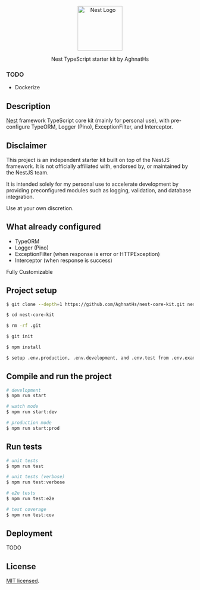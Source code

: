 <p align="center">
  <a href="http://nestjs.com/" target="blank"><img src="https://nestjs.com/img/logo-small.svg" width="120" alt="Nest Logo" /></a>
</p>

[circleci-image]: https://img.shields.io/circleci/build/github/nestjs/nest/master?token=abc123def456
[circleci-url]: https://circleci.com/gh/nestjs/nest

  <p align="center">Nest TypeScript starter kit by AghnatHs</p>
    <p align="center">

### TODO

- Dockerize

## Description

[Nest](https://github.com/nestjs/nest) framework TypeScript core kit (mainly for personal use), with pre-configure TypeORM, Logger (Pino), ExceptionFilter, and Interceptor.

## Disclaimer

This project is an independent starter kit built on top of the NestJS framework. It is not officially affiliated with, endorsed by, or maintained by the NestJS team.

It is intended solely for my personal use to accelerate development by providing preconfigured modules such as logging, validation, and database integration.

Use at your own discretion.

## What already configured

- TypeORM
- Logger (Pino)
- ExceptionFilter (when response is error or HTTPException)
- Interceptor (when response is success)

Fully Customizable

## Project setup

```bash
$ git clone --depth=1 https://github.com/AghnatHs/nest-core-kit.git nest-core-kit

$ cd nest-core-kit

$ rm -rf .git

$ git init

$ npm install

$ setup .env.production, .env.development, and .env.test from .env.example
```

## Compile and run the project

```bash
# development
$ npm run start

# watch mode
$ npm run start:dev

# production mode
$ npm run start:prod
```

## Run tests

```bash
# unit tests
$ npm run test

# unit tests (verbose)
$ npm run test:verbose

# e2e tests
$ npm run test:e2e

# test coverage
$ npm run test:cov
```

## Deployment

TODO

## License

[MIT licensed](https://github.com/AghnatHs/nest-core-kit/blob/main/LICENSE).
